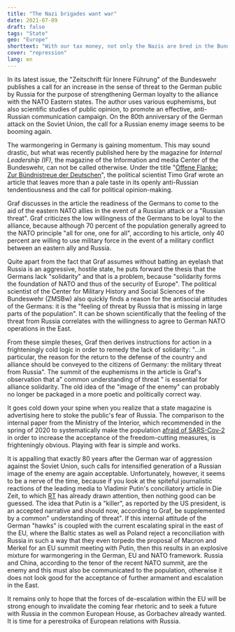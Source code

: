 ```yaml
---
title: "The Nazi brigades want war"
date: 2021-07-09
draft: false
tags: "State"
geo: "Europe"
shorttext: "With our tax money, not only the Nazis are bred in the Bundeswehr, the ideology is officially lived out."
cover: "repression"
lang: en
---
```


In its latest issue, the "Zeitschrift für Innere Führung" of the Bundeswehr publishes a call for an increase in the sense of threat to the German public by Russia for the purpose of strengthening German loyalty to the alliance with the NATO Eastern states. The author uses various euphemisms, but also scientific studies of public opinion, to promote an effective, anti-Russian communication campaign. On the 80th anniversary of the German attack on the Soviet Union, the call for a Russian enemy image seems to be booming again.

The warmongering in Germany is gaining momentum. This may sound drastic, but what was recently published here by the magazine for *Internal Leadership (IF)*, the magazine of the Information and media Center of the Bundeswehr, can not be called otherwise. Under the title "[Offene Flanke: Zur Bündnistreue der Deutschen](/static/downloads/03-6-if-zeitschrift-fuer-innere-fuehrung-03-2021-data.pdf "Nazi Bundeswehr Sprech")", the political scientist Timo Graf wrote an article that leaves more than a pale taste in its openly anti-Russian tendentiousness and the call for political opinion-making.

Graf discusses in the article the readiness of the Germans to come to the aid of the eastern NATO allies in the event of a Russian attack or a "Russian threat". Graf criticizes the low willingness of the Germans to be loyal to the alliance, because although 70 percent of the population generally agreed to the NATO principle "all for one, one for all", according to his article, only 40 percent are willing to use military force in the event of a military conflict between an eastern ally and Russia.

Quite apart from the fact that Graf assumes without batting an eyelash that Russia is an aggressive, hostile state, he puts forward the thesis that the Germans lack "solidarity" and that is a problem, because "solidarity forms the foundation of NATO and thus of the security of Europe". The political scientist of the Center for Military History and Social Sciences of the Bundeswehr (ZMSBw) also quickly finds a reason for the antisocial attitudes of the Germans: it is the "feeling of threat by Russia that is missing in large parts of the population". It can be shown scientifically that the feeling of the threat from Russia correlates with the willingness to agree to German NATO operations in the East.

From these simple theses, Graf then derives instructions for action in a frighteningly cold logic in order to remedy the lack of solidarity: "...in particular, the reason for the return to the defense of the country and alliance should be conveyed to the citizens of Germany: the military threat from Russia". The summit of the euphemisms in the article is Graf's observation that a" common understanding of threat " is essential for alliance solidarity. The old idea of the "image of the enemy" can probably no longer be packaged in a more poetic and politically correct way.

It goes cold down your spine when you realize that a state magazine is advertising here to stoke the public's fear of Russia. The comparison to the internal paper from the Ministry of the Interior, which recommended in the spring of 2020 to systematically make the population [afraid of SARS-Cov-2](https://www.focus.de/politik/deutschland/aus-dem-innenministerium-wie-sag-ichs-den-leuten-internes-papier-empfiehlt-den-deutschen-angst-zu-machen_id_11851227.html "Internes Papier aus Innenministerium empfahl, den Deutschen Corona-Angst zu machen") in order to increase the acceptance of the freedom-cutting measures, is frighteningly obvious. Playing with fear is simple and works.

It is appalling that exactly 80 years after the German war of aggression against the Soviet Union, such calls for intensified generation of a Russian image of the enemy are again acceptable. Unfortunately, however, it seems to be a nerve of the time, because if you look at the spiteful journalistic reactions of the leading media to Vladimir Putin's conciliatory article in Die Zeit, to which [RT](https://de.rt.com/meinung/119854-unendlich-vernagelt-trotz-vergangenheit-medienreaktionen/ "Die Medienreaktionen auf Putins") has already drawn attention, then nothing good can be guessed. The idea that Putin is a "killer", as reported by the US president, is an accepted narrative and should now, according to Graf, be supplemented by a common" understanding of threat". If this internal attitude of the German "hawks" is coupled with the current escalating spiral in the east of the EU, where the Baltic states as well as Poland reject a reconciliation with Russia in such a way that they even torpedo the proposal of Macron and Merkel for an EU summit meeting with Putin, then this results in an explosive mixture for warmongering in the German, EU and NATO framework. Russia and China, according to the tenor of the recent NATO summit, are the enemy and this must also be communicated to the population, otherwise it does not look good for the acceptance of further armament and escalation in the East.

It remains only to hope that the forces of de-escalation within the EU will be strong enough to invalidate the coming fear rhetoric and to seek a future with Russia in the common European House, as Gorbachev already wanted. It is time for a perestroika of European relations with Russia.
